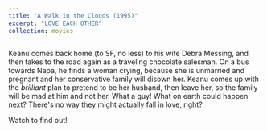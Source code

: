 ```yaml
---
title: "A Walk in the Clouds (1995)"
excerpt: "LOVE EACH OTHER"
collection: movies
---
```


Keanu comes back home (to SF, no less) to his wife Debra Messing, and then takes to the road again as a traveling chocolate salesman. On a bus towards Napa, he finds a woman crying, because she is unmarried and pregnant and her conservative family will disown her. Keanu comes up with the *brilliant* plan to pretend to be her husband, then leave her, so the family will be mad at him and not her. What a guy! What on earth could happen next? There's no way they might actually fall in love, right?

Watch to find out!
